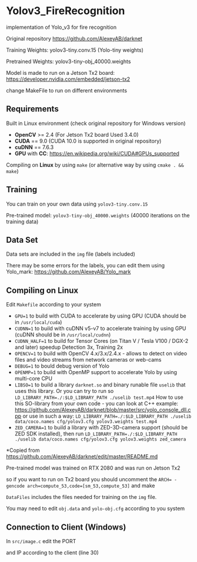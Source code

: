 # Yolov3_FireRecognition
implementation of Yolo_v3 for fire recognition

Original repository https://github.com/AlexeyAB/darknet

Training Weights: yolov3-tiny.conv.15 (Yolo-tiny weights) 

Pretrained Weights: yolov3-tiny-obj_40000.weights 

Model is made to run on a Jetson Tx2 board: https://developer.nvidia.com/embedded/jetson-tx2

change MakeFile to run on different environments



## Requirements 

Built in Linux environment (check original repository for Windows version)

* **OpenCV** >= 2.4 (For Jetson Tx2 board Used 3.4.0)
* **CUDA** == 9.0 (CUDA 10.0 is supported in original repository)
* **cuDNN** == 7.6.3
* **GPU** with **CC**: https://en.wikipedia.org/wiki/CUDA#GPUs_supported

Compiling on **Linux** by using  <code>make</code> (or alternative way by using <code>cmake . && make</code>)



## Training

You can train on your own data using <code>yolov3-tiny.conv.15</code> 

Pre-trained model: <code>yolov3-tiny-obj_40000.weights</code> (40000 iterations on the training data)



## Data Set

Data sets are included in the <code>img</code> file (labels included) 

There may be some errors for the labels, you can edit them using Yolo_mark: https://github.com/AlexeyAB/Yolo_mark



## Compiling on Linux

Edit <code>Makefile</code> according to your system

* `GPU=1` to build with CUDA to accelerate by using GPU (CUDA should be in `/usr/local/cuda`)
* `CUDNN=1` to build with cuDNN v5-v7 to accelerate training by using GPU (cuDNN should be in `/usr/local/cudnn`)
* `CUDNN_HALF=1` to build for Tensor Cores (on Titan V / Tesla V100 / DGX-2 and later) speedup Detection 3x, Training 2x
* `OPENCV=1` to build with OpenCV 4.x/3.x/2.4.x - allows to detect on video files and video streams from network cameras or web-cams
* `DEBUG=1` to bould debug version of Yolo
* `OPENMP=1` to build with OpenMP support to accelerate Yolo by using multi-core CPU
* `LIBSO=1` to build a library `darknet.so` and binary runable file `uselib` that uses this library. Or you can try to run so `LD_LIBRARY_PATH=./:$LD_LIBRARY_PATH ./uselib test.mp4` How to use this SO-library from your own code - you can look at C++ example: https://github.com/AlexeyAB/darknet/blob/master/src/yolo_console_dll.cpp
    or use in such a way: `LD_LIBRARY_PATH=./:$LD_LIBRARY_PATH ./uselib data/coco.names cfg/yolov3.cfg yolov3.weights test.mp4`
* `ZED_CAMERA=1` to build a library with ZED-3D-camera support (should be ZED SDK installed), then run
    `LD_LIBRARY_PATH=./:$LD_LIBRARY_PATH ./uselib data/coco.names cfg/yolov3.cfg yolov3.weights zed_camera`

*Copied from https://github.com/AlexeyAB/darknet/edit/master/README.md



Pre-trained model was trained on RTX 2080 and was run on Jetson Tx2 

so if you want to run on Tx2 board you should uncomment the <code>ARCH= -gencode arch=compute_53,code=[sm_53,compute_53]</code> and make 

`DataFiles` includes the files needed for training  on the `img` file. 

You may need to edit `obj.data` and `yolo-obj.cfg` according to you system



## Connection to Client (Windows)

In `src/image.c` edit the PORT 

and IP according to the client  (line 30)

